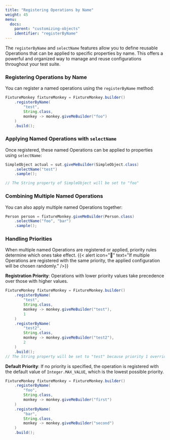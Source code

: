 ```yaml
---
title: "Registering Operations by Name"
weight: 45
menu:
  docs:
    parent: "customizing-objects"
    identifier: "registerByName"
---
```


The `registerByName` and `selectName` features allow you to define reusable Operations that can be applied to specific properties by name. 
This offers a powerful and organized way to manage and reuse configurations throughout your test suite.

### Registering Operations by Name

You can register a named operations using the `registerByName` method:

```java
FixtureMonkey fixtureMonkey = FixtureMonkey.builder()
	.registerByName(
		"test",
		String.class,
		monkey -> monkey.giveMeBuilder("foo")
	)
	.build();
```

### Applying Named Operations with `selectName`

Once registered, these named Operations can be applied to properties using `selectName`:

```java
SimpleObject actual = sut.giveMeBuilder(SimpleObject.class)
	.selectName("test")
	.sample();

// The String property of SimpleObject will be set to "foo"
```

### Combining Multiple Named Operations

You can also apply multiple named Operations together:

```java
Person person = fixtureMonkey.giveMeBuilder(Person.class)
    .selectName("foo", "bar")
    .sample();
```

### Handling Priorities

When multiple named Operations are registered or applied, priority rules determine which ones take effect.
{{< alert icon="🚨" text="If multiple Operations are registered with the same priority, the applied configuration will be chosen randomly." />}}

**Registration Priority**: Operations with lower priority values take precedence over those with higher values.

```java
FixtureMonkey fixtureMonkey = FixtureMonkey.builder()
	.registerByName(
		"test",
		String.class,
		monkey -> monkey.giveMeBuilder("test"),
		1
	)
	.registerByName(
		"test2",
		String.class,
		monkey -> monkey.giveMeBuilder("test2"),
		2
	)
	.build();
// The String property will be set to "test" because priority 1 overrides priority 2
```

**Default Priority**: If no priority is specified, the operation is registered with the default value of `Integer.MAX_VALUE`, which is the lowest possible priority.

```java
FixtureMonkey fixtureMonkey = FixtureMonkey.builder()
	.registerByName(
		"foo",
		String.class,
		monkey -> monkey.giveMeBuilder("first")
	)
	.registerByName(
		"bar",
		String.class,
		monkey -> monkey.giveMeBuilder("second")
	)
	.build();
```
